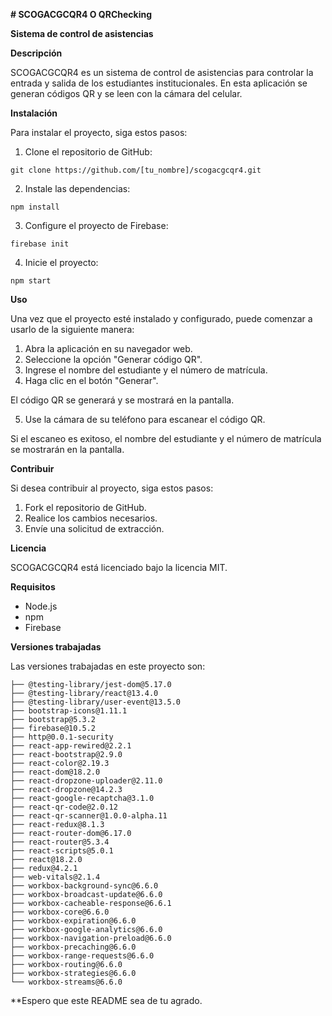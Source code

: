 **# SCOGACGCQR4 O QRChecking**

**Sistema de control de asistencias**

**Descripción**

SCOGACGCQR4 es un sistema de control de asistencias para controlar la entrada y salida de los estudiantes institucionales. En esta aplicación se generan códigos QR y se leen con la cámara del celular.

**Instalación**

Para instalar el proyecto, siga estos pasos:

1. Clone el repositorio de GitHub:

```
git clone https://github.com/[tu_nombre]/scogacgcqr4.git
```

2. Instale las dependencias:

```
npm install
```

3. Configure el proyecto de Firebase:

```
firebase init
```

4. Inicie el proyecto:

```
npm start
```

**Uso**

Una vez que el proyecto esté instalado y configurado, puede comenzar a usarlo de la siguiente manera:

1. Abra la aplicación en su navegador web.
2. Seleccione la opción "Generar código QR".
3. Ingrese el nombre del estudiante y el número de matrícula.
4. Haga clic en el botón "Generar".

El código QR se generará y se mostrará en la pantalla.

5. Use la cámara de su teléfono para escanear el código QR.

Si el escaneo es exitoso, el nombre del estudiante y el número de matrícula se mostrarán en la pantalla.

**Contribuir**

Si desea contribuir al proyecto, siga estos pasos:

1. Fork el repositorio de GitHub.
2. Realice los cambios necesarios.
3. Envíe una solicitud de extracción.

**Licencia**

SCOGACGCQR4 está licenciado bajo la licencia MIT.

**Requisitos**

* Node.js
* npm
* Firebase

**Versiones trabajadas**

Las versiones trabajadas en este proyecto son:

```
├── @testing-library/jest-dom@5.17.0
├── @testing-library/react@13.4.0
├── @testing-library/user-event@13.5.0
├── bootstrap-icons@1.11.1
├── bootstrap@5.3.2
├── firebase@10.5.2
├── http@0.0.1-security
├── react-app-rewired@2.2.1
├── react-bootstrap@2.9.0
├── react-color@2.19.3
├── react-dom@18.2.0
├── react-dropzone-uploader@2.11.0
├── react-dropzone@14.2.3
├── react-google-recaptcha@3.1.0
├── react-qr-code@2.0.12
├── react-qr-scanner@1.0.0-alpha.11
├── react-redux@8.1.3
├── react-router-dom@6.17.0
├── react-router@5.3.4
├── react-scripts@5.0.1
├── react@18.2.0
├── redux@4.2.1
├── web-vitals@2.1.4
├── workbox-background-sync@6.6.0
├── workbox-broadcast-update@6.6.0
├── workbox-cacheable-response@6.6.1
├── workbox-core@6.6.0
├── workbox-expiration@6.6.0
├── workbox-google-analytics@6.6.0
├── workbox-navigation-preload@6.6.0
├── workbox-precaching@6.6.0
├── workbox-range-requests@6.6.0
├── workbox-routing@6.6.0
├── workbox-strategies@6.6.0
└── workbox-streams@6.6.0
```


**Espero que este README sea de tu agrado.

